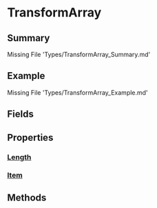 # TransformArray
## Summary
Missing File 'Types/TransformArray_Summary.md'
## Example
Missing File 'Types/TransformArray_Example.md'
## Fields
## Properties
### [Length](Types/TransformArray/P/Length.md)
### [Item](Types/TransformArray/P/Item.md)
## Methods
